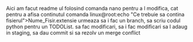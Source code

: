 Aici am facut readme ul folosind comanda nano pentru a l modifica, 
cat pentru a afisa continutul
	comanda linux@root:echo "Ce trebuie sa contina fisierul">Nume_Fisir.extensie
urmeaza sa i fac un branch, sa scriu codul python pentru un TODOList. sa fac modificari,
sa i fac modificari sa l adaug in staging, sa dau commit si sa rezolv un merge conflict

